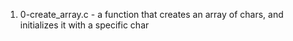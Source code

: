 1. 0-create_array.c - a function that creates an array of chars, and initializes it with a specific char

